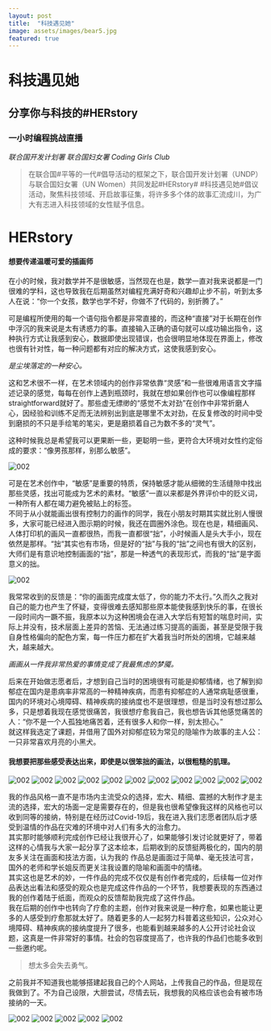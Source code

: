 ```yaml
---
layout: post
title:  "科技遇见她"
image: assets/images/bear5.jpg
featured: true
---
```



# 科技遇见她

## 分享你与科技的#HERstory

### 一小时编程挑战直播

_联合国开发计划署_
_联合国妇女署_
_Coding Girls Club_

> 在联合国#平等的一代#倡导活动的框架之下，联合国开发计划署（UNDP）与联合国妇女署（UN Women）共同发起#HERstory# #科技遇见她#倡议活动，聚焦科技领域、开启故事征集，将许多多个体的故事汇流成川，为广大有志进入科技领域的女性赋予信息。  



# HERstory
#### 想要传递温暖可爱的插画师

在小的时候，我对数学并不是很敏感，当然现在也是，数学一直对我来说都是一门很难的学科，这也导致我在后期虽然对编程充满好奇和兴趣却止步不前，听到太多人在说：“你一个女孩，数学也学不好，你做不了代码的，别折腾了。”

可是编程所使用的每一个语句指令都是非常直接的，而这种“直接”对于长期在创作中浮沉的我来说是太有诱惑力的事。直接输入正确的语句就可以成功输出指令，这种执行方式让我感到安心，数据即使出现错误，也会很明显地体现在界面上，修改也很有针对性，每一种问题都有对应的解决方式，这使我感到安心。

_是尘埃落定的一种安心。_

这和艺术很不一样，在艺术领域内的创作非常依靠“灵感”和一些很难用语言文字描述记录的感觉，每每在创作上遇到瓶颈时，我就在想如果创作也可以像编程那样straightforward就好了。那些虚无缥缈的“感觉不太对劲”在创作中非常折磨人心，因经验和训练不足而无法辨别出到底是哪里不太对劲，在反复修改的时间中受到磨损的不只是手绘笔的笔尖，更是磨损着自己为数不多的“灵气”。  

这种时候我总是希望我可以更果断一些，更聪明一些，更符合大环境对女性约定俗成的要求：“像男孩那样，别那么敏感”。  

![002](../assets/images/bear6.jpg)

可是在艺术创作中，“敏感”是重要的特质，保持敏感才能从细微的生活缝隙中找出那些灵感，找出可能成为艺术的素材。“敏感”一直以来都是外界评价中的贬义词，一种所有人都在竭力避免被贴上的标签。  
不同于从小就能画出很有控制力的画作的同学，我在小朋友时期其实就比别人慢很多，大家可能已经进入图示期的时候，我还在圆圈外涂色。现在也是，精细画风、人体打印机的画风一直都很热，而我一直都很“拙”，小时候画人是头大手小，现在依然是那样。“拙“其实也有市场，但是好的“拙”与我的“拙”之间也有很大的区别，大师们是有意识地控制画面的“拙”，那是一种透气的表现形式，而我的“拙”是字面意义的拙。

![002](../assets/images/scholar.jpg)

我常常收到的反馈是：“你的画面完成度太低了，你的能力不太行。”久而久之我对自己的能力也产生了怀疑，变得很难去感知那些原本能使我感到快乐的事，在很长一段时间内一蹶不振，我原本以为这种困境会在进入大学后有短暂的喘息时间，实际上并没有，技术层面上差异的苦恼、无法通过练习提高的画面，甚至是受限于我自身性格偏向的配色方案，每一件压力都在扩大着我当时所处的困境，它越来越大，越来越大。  

_画画从一件我非常热爱的事情变成了我最焦虑的梦魇。_ 

后来在开始做志愿者后，才想到自己当时的困境很有可能是抑郁情绪，也了解到抑郁症在国内是患病率非常高的一种精神疾病，而患有抑郁症的人通常病耻感很重，国内的环境对心境障碍、精神疾病的接纳度也不是很理想，但是当时没有想过那么多，只是想着我现在感觉很痛苦，我很想疗愈我自己，我也想告诉其他感觉痛苦的人：“你不是一个人孤独地痛苦着，还有很多人和你一样，别太担心。”  
就这样我选定了课题，并借用了国外对抑郁症较为常见的隐喻作为故事的主人公：一只非常喜欢月亮的小黑犬。  

#### 我想要把那些感受表达出来，即使是以很笨拙的画法，以很粗糙的肌理。

![002](../assets/images/1.jpg)
![002](../assets/images/2.jpg)
![002](../assets/images/3.jpg)
![002](../assets/images/4.jpg)
![002](../assets/images/5.jpg)
![002](../assets/images/6.jpg)
![002](../assets/images/7.jpg)
![002](../assets/images/8.jpg)
![002](../assets/images/9.jpg)
![002](../assets/images/10.jpg)
![002](../assets/images/11.jpg)

我的作品风格一直不是市场内主流受众的选择，宏大、精细、震撼的大制作才是主流的选择，宏大的场面一定是需要存在的，但是我也很希望像我这样的风格也可以收到同等的接纳，特别是在经历过Covid-19后，我在进入我们志愿者团队后才感受到温情的作品在灾难的环境中对人们有多大的治愈力。  
其实那时能够顺利完成创作已经让我很开心了，如果能够引发讨论就更好了，带着这样的心情我与大家一起分享了这本绘本，后期收到的反馈挺两极化的，国内的朋友多关注在画面和技法方面，认为我的 作品总是画面过于简单、毫无技法可言，国外的老师和学长姐反而更关注我设置的隐喻和画面中的情绪。  
其实这也是艺术的妙，一件作品的完成不仅仅是有创作者完成的，后续每一位对作品表达出看法和感受的观众也是完成这件作品的一个环节，我想要表现的东西通过我的创作着陆于纸面，而观众的反馈帮助我完成了这件作品。  
我在后期的创作中也转向了疗愈的主题，创作对我来说是一种疗愈，如果也能让更多的人感受到疗愈那就太好了。随着更多的人一起努力科普着这些知识，公众对心境障碍、精神疾病的接纳度提升了很多，也能看到越来越多的人公开讨论社会议题，这真是一件非常好的事情。社会的包容度提高了，也许我的作品们也能多收到一些邀约呢。

>想太多会失去勇气。

之前我并不知道我也能够搭建起我自己的个人网站，上传我自己的作品，但是现在我做到了。不为自己设限，大胆尝试，尽情去玩，我想我的风格应该也会有被市场接纳的一天。

![002](../assets/images/bear1.jpg)
![002](../assets/images/bear2.jpg)
![002](../assets/images/bear3.jpg)
![002](../assets/images/bear4.jpg)
![002](../assets/images/bear5.jpg)
